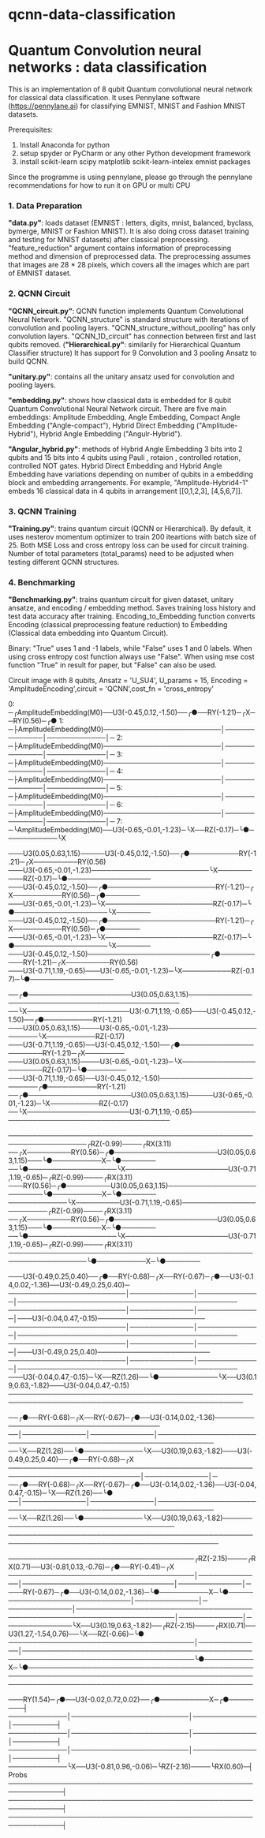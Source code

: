 # qcnn-data-classification
# Quantum Convolution neural networks : data classification

This is an implementation of 8 qubit Quantum convolutional neural network for classical data classification. 
It uses Pennylane software (https://pennylane.ai) for classifying EMNIST, MNIST and Fashion MNIST datasets.

Prerequisites:
1. Install Anaconda for python
2. setup spyder or PyCharm or any other Python development framework
3. install scikit-learn scipy matplotlib scikit-learn-intelex emnist packages

Since the programme is using pennylane, please go through the pennylane recommendations for how to run it on GPU or multi CPU

### 1. Data Preparation
**"data.py"**: loads dataset (EMNIST : letters, digits, mnist, balanced, byclass, bymerge, MNIST or Fashion MNIST). It is also doing cross dataset training and testing for MNIST datasets) after classical preprocessing. 
"feature_reduction" argument contains information of preprocessing method and     dimension of preprocessed data.
The preprocessing assumes that images are 28 * 28 pixels, which covers all the images which are part of EMNIST dataset.

### 2. QCNN Circuit
**"QCNN_circuit.py"**: QCNN function implements Quantum Convolutional Neural Network.
"QCNN_structure" is standard structure with iterations of convolution and pooling layers.
"QCNN_structure_without_pooling" has only convolution layers.
"QCNN_1D_circuit" has connection between first and last qubits removed.
(**"Hierarchical.py"**: similarily for Hierarchical Quantum Classifier structure)
It has support for 9 Convolution and 3 pooling Ansatz to build QCNN.

**"unitary.py"**: contains all the unitary ansatz used for convolution and pooling layers.

**"embedding.py"**: shows how classical data is embedded for 8 qubit Quantum Convolutional Neural Network circuit.
There are five main embeddings: Amplitude Embedding, Angle Embedding, Compact Angle Embedding ("Angle-compact"), Hybrid Direct Embedding ("Amplitude-Hybrid"), Hybrid Angle Embedding ("Angulr-Hybrid").

**"Angular_hybrid.py"**: methods of Hybrid Angle Embedding 3 bits into 2 qubits and 15 bits into 4 qubits using Pauli , rotaion , controlled rotation, controlled NOT gates. 
Hybrid Direct Embedding and Hybrid Angle Embedding have variations depending on number of qubits in a embedding block and embedding arrangements. For example, "Amplitude-Hybrid4-1" embeds 16 classical data in 4 qubits in arrangement [[0,1,2,3], [4,5,6,7]].

### 3. QCNN Training
**"Training.py"**: trains quantum circuit (QCNN or Hierarchical). By default, it uses nesterov momentum optimizer to train 200 iteartions with batch size of 25. Both MSE Loss and cross entropy loss can be used for circuit training. Number of total parameters (total_params) need to be adjusted when testing different QCNN structures. 

### 4. Benchmarking
**"Benchmarking.py"**: trains quantum circuit for given dataset, unitary ansatze, and encoding / embedding method. Saves training loss history and test data accuracy after training. Encoding_to_Embedding function converts Encoding (classical preprocessing feature reduction) to Embedding (Classical data embedding into Quantum Circuit).


Binary: "True" uses 1 and -1 labels, while "False" uses 1 and 0 labels. When using cross entropy cost function always use "False".
When using mse cost function "True" in result for paper, but "False" can also be used.

Circuit image with 8 qubits, Ansatz = 'U_SU4', U_params = 15, Encoding = 'AmplitudeEncoding',circuit = 'QCNN',cost_fn = 'cross_entropy'

0: ─╭AmplitudeEmbedding(M0)──U3(-0.45,0.12,-1.50)──╭●──RY(-1.21)─╭X──RY(0.56)─╭●
1: ─├AmplitudeEmbedding(M0)────────────────────────│─────────────│────────────│─
2: ─├AmplitudeEmbedding(M0)────────────────────────│─────────────│────────────│─
3: ─├AmplitudeEmbedding(M0)────────────────────────│─────────────│────────────│─
4: ─├AmplitudeEmbedding(M0)────────────────────────│─────────────│────────────│─
5: ─├AmplitudeEmbedding(M0)────────────────────────│─────────────│────────────│─
6: ─├AmplitudeEmbedding(M0)────────────────────────│─────────────│────────────│─
7: ─╰AmplitudeEmbedding(M0)──U3(-0.65,-0.01,-1.23)─╰X──RZ(-0.17)─╰●───────────╰X

───U3(0.05,0.63,1.15)─────U3(-0.45,0.12,-1.50)──╭●──────────RY(-1.21)─╭X─────────RY(0.56)
───U3(-0.65,-0.01,-1.23)────────────────────────╰X──────────RZ(-0.17)─╰●─────────────────
───U3(-0.45,0.12,-1.50)──╭●──────────────────────RY(-1.21)─╭X──────────RY(0.56)─╭●───────
───U3(-0.65,-0.01,-1.23)─╰X──────────────────────RZ(-0.17)─╰●───────────────────╰X───────
───U3(-0.45,0.12,-1.50)──╭●──────────────────────RY(-1.21)─╭X──────────RY(0.56)─╭●───────
───U3(-0.65,-0.01,-1.23)─╰X──────────────────────RZ(-0.17)─╰●───────────────────╰X───────
───U3(-0.45,0.12,-1.50)─────────────────────────╭●──────────RY(-1.21)─╭X─────────RY(0.56)
───U3(-0.71,1.19,-0.65)───U3(-0.65,-0.01,-1.23)─╰X──────────RZ(-0.17)─╰●─────────────────

──╭●─────────────────────U3(0.05,0.63,1.15)────────────────────────────────────────────────
──╰X─────────────────────U3(-0.71,1.19,-0.65)───U3(-0.45,0.12,-1.50)──╭●──────────RY(-1.21)
───U3(0.05,0.63,1.15)────U3(-0.65,-0.01,-1.23)────────────────────────╰X──────────RZ(-0.17)
───U3(-0.71,1.19,-0.65)──U3(-0.45,0.12,-1.50)──╭●──────────────────────RY(-1.21)─╭X────────
───U3(0.05,0.63,1.15)────U3(-0.65,-0.01,-1.23)─╰X──────────────────────RZ(-0.17)─╰●────────
───U3(-0.71,1.19,-0.65)──U3(-0.45,0.12,-1.50)─────────────────────────╭●──────────RY(-1.21)
──╭●─────────────────────U3(0.05,0.63,1.15)─────U3(-0.65,-0.01,-1.23)─╰X──────────RZ(-0.17)
──╰X─────────────────────U3(-0.71,1.19,-0.65)──────────────────────────────────────────────

──────────────────────────────────────────────────────────────────╭RZ(-0.99)────╭RX(3.11)
──╭X─────────RY(0.56)─╭●─────────────────────U3(0.05,0.63,1.15)───╰●──────────X─╰●───────
──╰●──────────────────╰X─────────────────────U3(-0.71,1.19,-0.65)─╭RZ(-0.99)────╭RX(3.11)
───RY(0.56)─╭●─────────U3(0.05,0.63,1.15)─────────────────────────╰●──────────X─╰●───────
────────────╰X─────────U3(-0.71,1.19,-0.65)───────────────────────╭RZ(-0.99)────╭RX(3.11)
──╭X─────────RY(0.56)─╭●─────────────────────U3(0.05,0.63,1.15)───╰●──────────X─╰●───────
──╰●──────────────────╰X─────────────────────U3(-0.71,1.19,-0.65)─╭RZ(-0.99)────╭RX(3.11)
──────────────────────────────────────────────────────────────────╰●──────────X─╰●───────

───U3(-0.49,0.25,0.40)──╭●──RY(-0.68)─╭X──RY(-0.67)─╭●──U3(-0.14,0.02,-1.36)──U3(-0.49,0.25,0.40)─
────────────────────────│─────────────│─────────────│─────────────────────────────────────────────
────────────────────────│─────────────│─────────────│───U3(-0.04,0.47,-0.15)──────────────────────
────────────────────────│─────────────│─────────────│─────────────────────────────────────────────
────────────────────────│─────────────│─────────────│───U3(-0.49,0.25,0.40)───────────────────────
────────────────────────│─────────────│─────────────│─────────────────────────────────────────────
───U3(-0.04,0.47,-0.15)─╰X──RZ(1.26)──╰●────────────╰X──U3(0.19,0.63,-1.82)───U3(-0.04,0.47,-0.15)
──────────────────────────────────────────────────────────────────────────────────────────────────

──╭●──RY(-0.68)─╭X──RY(-0.67)─╭●──U3(-0.14,0.02,-1.36)───────────────────────────────────────
──│─────────────│─────────────│──────────────────────────────────────────────────────────────
──╰X──RZ(1.26)──╰●────────────╰X──U3(0.19,0.63,-1.82)───U3(-0.49,0.25,0.40)──╭●──RY(-0.68)─╭X
─────────────────────────────────────────────────────────────────────────────│─────────────│─
──╭●──RY(-0.68)─╭X──RY(-0.67)─╭●──U3(-0.14,0.02,-1.36)──U3(-0.04,0.47,-0.15)─╰X──RZ(1.26)──╰●
──│─────────────│─────────────│──────────────────────────────────────────────────────────────
──╰X──RZ(1.26)──╰●────────────╰X──U3(0.19,0.63,-1.82)────────────────────────────────────────
─────────────────────────────────────────────────────────────────────────────────────────────

──────────────────────────────────────╭RZ(-2.15)────╭RX(0.71)──U3(-0.81,0.13,-0.76)─╭●──RY(-0.41)─╭X
──────────────────────────────────────│─────────────│───────────────────────────────│─────────────│─
───RY(-0.67)─╭●──U3(-0.14,0.02,-1.36)─╰●──────────X─╰●──────────────────────────────│─────────────│─
─────────────│──────────────────────────────────────────────────────────────────────│─────────────│─
─────────────╰X──U3(0.19,0.63,-1.82)──╭RZ(-2.15)────╭RX(0.71)──U3(1.27,-1.54,0.76)──╰X──RZ(-0.66)─╰●
──────────────────────────────────────│─────────────│───────────────────────────────────────────────
──────────────────────────────────────╰●──────────X─╰●──────────────────────────────────────────────
────────────────────────────────────────────────────────────────────────────────────────────────────

───RY(1.54)─╭●──U3(-0.02,0.72,0.02)──╭●──────────X─╭●────────┤       
────────────│────────────────────────│─────────────│─────────┤       
────────────│────────────────────────│─────────────│─────────┤       
────────────│────────────────────────│─────────────│─────────┤       
────────────╰X──U3(-0.81,0.96,-0.06)─╰RZ(-2.16)────╰RX(0.60)─┤  Probs
─────────────────────────────────────────────────────────────┤       
─────────────────────────────────────────────────────────────┤       
─────────────────────────────────────────────────────────────┤       